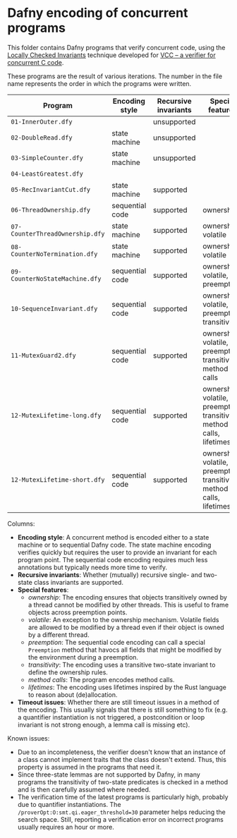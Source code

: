 # Dafny encoding of concurrent programs

This folder contains Dafny programs that verify concurrent code, using the [Locally Checked Invariants](https://doi.org/10.1007/978-3-642-14295-6_42) technique developed for [VCC – a verifier for concurrent C code](https://www.microsoft.com/en-us/research/project/vcc-a-verifier-for-concurrent-c/).

These programs are the result of various iterations. The number in the file name represents the order in which the programs were written.

| Program                         | Encoding style  | Recursive invariants | Special features                                                       | Timeout issues |
|---------------------------------|-----------------|----------------------|------------------------------------------------------------------------|----------------|
| `01-InnerOuter.dfy`             |                 | unsupported          |                                                                        | no             |
| `02-DoubleRead.dfy`             | state machine   | unsupported          |                                                                        | no             |
| `03-SimpleCounter.dfy `         | state machine   | unsupported          |                                                                        | no             |
| `04-LeastGreatest.dfy `         |                 |                      |                                                                        | no             |
| `05-RecInvariantCut.dfy`        | state machine   | supported            |                                                                        | no             |
| `06-ThreadOwnership.dfy`        | sequential code | supported            | ownership                                                              | no             |
| `07-CounterThreadOwnership.dfy` | state machine   | supported            | ownership, volatile                                                    | no             |
| `08-CounterNoTermination.dfy`   | state machine   | supported            | ownership, volatile                                                    | no             |
| `09-CounterNoStateMachine.dfy`  | sequential code | supported            | ownership, volatile, preemption                                        | yes            |
| `10-SequenceInvariant.dfy`      | sequential code | supported            | ownership, volatile, preemption, transitivity                          | yes            |
| `11-MutexGuard2.dfy`            | sequential code | supported            | ownership, volatile, preemption, transitivity, method calls            | no             |
| `12-MutexLifetime-long.dfy`     | sequential code | supported            | ownership, volatile, preemption, transitivity, method calls, lifetimes | yes            |
| `12-MutexLifetime-short.dfy`    | sequential code | supported            | ownership, volatile, preemption, transitivity, method calls, lifetimes | no             |

Columns:
- **Encoding style**: A concurrent method is encoded either to a state machine or to sequential Dafny code. The state machine encoding verifies quickly but requires the user to provide an invariant for each program point. The sequential code encoding requires much less annotations but typically needs more time to verify.
- **Recursive invariants**: Whether (mutually) recursive single- and two-state class invariants are supported.
- **Special features**:
    - *ownership*: The encoding ensures that objects transitively owned by a thread cannot be modified by other threads. This is useful to frame objects across preemption points.
    - *volatile*: An exception to the ownership mechanism. Volatile fields are allowed to be modified by a thread even if their object is owned by a different thread.
    - *preemption*: The sequential code encoding can call a special `Preemption` method that havocs all fields that might be modified by the environment during a preemption.
    - *transitivity*: The encoding uses a transitive two-state invariant to define the ownership rules.
    - *method calls*: The program encodes method calls.
    - *lifetimes*: The encoding uses lifetimes inspired by the Rust language to reason about (de)allocation.
- **Timeout issues**: Whether there are still timeout issues in a method of the encoding. This usually signals that there is still something to fix (e.g. a quantifier instantiation is not triggered, a postcondition or loop invariant is not strong enough, a lemma call is missing etc).

Known issues:
* Due to an incompleteness, the verifier doesn't know that an instance of a class cannot implement traits that the class doesn't extend. Thus, this property is assumed in the programs that need it.
* Since three-state lemmas are not supported by Dafny, in many programs the transitivity of two-state predicates is checked in a method and is then carefully assumed where needed.
* The verification time of the latest programs is particularly high, probably due to quantifier instantiations. The `/proverOpt:O:smt.qi.eager_threshold=30` parameter helps reducing the search space. Still, reporting a verification error on incorrect programs usually requires an hour or more.

